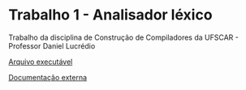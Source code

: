 # Trabalho 1 - Analisador léxico
Trabalho da disciplina de Construção de Compiladores da UFSCAR - Professor Daniel Lucrédio

[Arquivo executável](target/TrabalhoCompiladores-1.0-SNAPSHOT-jar-with-dependencies.jar)

[Documentação externa](Compiladores_T1.pdf)
